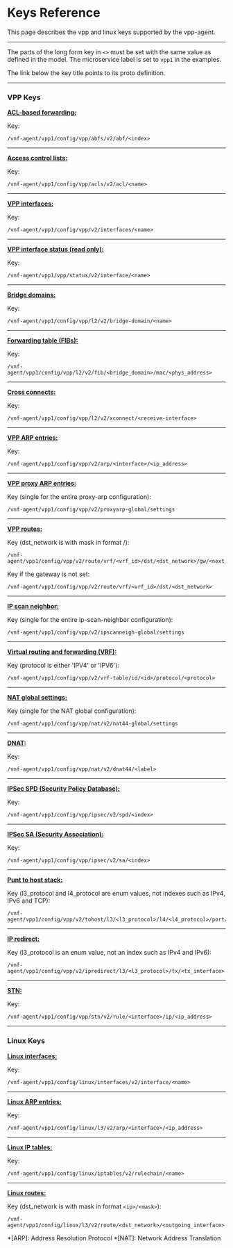 # Keys Reference

This page describes the vpp and linux keys supported by the vpp-agent.

---

The parts of the long form key in `<>` must be set with the same value as defined in the model. The microservice label is set to `vpp1` in the examples.

The link below the key title points to its proto definition.

---

### VPP Keys

**[ACL-based forwarding:][abf-proto]**

Key:
```text
/vnf-agent/vpp1/config/vpp/abfs/v2/abf/<index>
```

---

**[Access control lists:][acl-proto]**

Key:
```text
/vnf-agent/vpp1/config/vpp/acls/v2/acl/<name>
```
---


**[VPP interfaces:][interface-proto]**

Key:
```text
/vnf-agent/vpp1/config/vpp/v2/interfaces/<name>
```
---


**[VPP interface status (read only):][interface-state-proto]**

Key:
```text
/vnf-agent/vpp1/vpp/status/v2/interface/<name>
```
---


**[Bridge domains:][bridge-domain-proto]**

Key:
```text
/vnf-agent/vpp1/config/vpp/l2/v2/bridge-domain/<name>
```
---


**[Forwarding table (FIBs):][fib-proto]**

Key:
```text
/vnf-agent/vpp1/config/vpp/l2/v2/fib/<bridge_domain>/mac/<phys_address>
```
---


**[Cross connects:][xconnect-proto]**

Key:
```text
/vnf-agent/vpp1/config/vpp/l2/v2/xconnect/<receive-interface>
```
---


**[VPP ARP entries:][arp-proto]**

Key:
```text
/vnf-agent/vpp1/config/vpp/v2/arp/<interface>/<ip_address>
```
---


**[VPP proxy ARP entries:][l3-proto]**

Key (single for the entire proxy-arp configuration):
```text
/vnf-agent/vpp1/config/vpp/v2/proxyarp-global/settings
```
---


**[VPP routes:][route-proto]**

Key (dst_network is with mask in format <ip>/<mask>):
```text
/vnf-agent/vpp1/config/vpp/v2/route/vrf/<vrf_id>/dst/<dst_network>/gw/<next_hop_addr>
```

Key if the gateway is not set:
```text
/vnf-agent/vpp1/config/vpp/v2/route/vrf/<vrf_id>/dst/<dst_network>
```
---


**[IP scan neighbor:][l3-proto]**

Key (single for the entire ip-scan-neighbor configuration):
```text
/vnf-agent/vpp1/config/vpp/v2/ipscanneigh-global/settings
```
---


**[Virtual routing and forwarding (VRF):][vrf-proto]**

Key (protocol is either 'IPV4' or 'IPV6'):
```text
/vnf-agent/vpp1/config/vpp/v2/vrf-table/id/<id>/protocol/<protocol>
```
---


**[NAT global settings:][nat-proto]**

Key (single for the NAT global configuration):
```text
/vnf-agent/vpp1/config/vpp/nat/v2/nat44-global/settings
```
---


**[DNAT:][nat-proto]**

Key:
```text
/vnf-agent/vpp1/config/vpp/nat/v2/dnat44/<label>
```
---


**[IPSec SPD (Security Policy Database):][ipsec-proto]**

Key:
```text
/vnf-agent/vpp1/config/vpp/ipsec/v2/spd/<index>
```
---


**[IPSec SA (Security Association):][ipsec-proto]**

Key:
```text
/vnf-agent/vpp1/config/vpp/ipsec/v2/sa/<index>
```
---


**[Punt to host stack:][punt-proto]**

Key (l3_protocol and l4_protocol are enum values, not indexes such as IPv4, IPv6 and TCP):
```text
/vnf-agent/vpp1/config/vpp/v2/tohost/l3/<l3_protocol>/l4/<l4_protocol>/port/<port>
```
---


**[IP redirect:][punt-proto]**

Key (l3_protocol is an enum value, not an index such as IPv4 and IPv6):
```text
/vnf-agent/vpp1/config/vpp/v2/ipredirect/l3/<l3_protocol>/tx/<tx_interface>
```
---


**[STN:][stn-proto]**

Key:
```text
/vnf-agent/vpp1/config/vpp/stn/v2/rule/<interface>/ip/<ip_address>
```
---


### Linux Keys

**[Linux interfaces:][interface-proto-linux]**

Key:
```text
/vnf-agent/vpp1/config/linux/interfaces/v2/interface/<name>
```
---


**[Linux ARP entries:][arp-proto-linux]**

Key:
```text
/vnf-agent/vpp1/config/linux/l3/v2/arp/<interface>/<ip_address>
```
---


**[Linux IP tables:][iptables-proto-linux]**

Key:
```text
/vnf-agent/vpp1/config/linux/iptables/v2/rulechain/<name>
```
---


**[Linux routes:][route-proto-linux]**

Key (dst_network is with mask in format `<ip>/<mask>`):
```text
/vnf-agent/vpp1/config/linux/l3/v2/route/<dst_network>/<outgoing_interface>
```

[abf-proto]: https://github.com/ligato/vpp-agent/blob/master/proto/ligato/vpp/abf/abf.proto
[acl-proto]: https://github.com/ligato/vpp-agent/blob/master/proto/ligato/vpp/acl/acl.proto
[arp-proto]: https://github.com/ligato/vpp-agent/blob/master/proto/ligato/vpp/l3/arp.proto
[arp-proto-linux]: https://github.com/ligato/vpp-agent/blob/master/proto/ligato/linux/l3/arp.proto
[bridge-domain-proto]: https://github.com/ligato/vpp-agent/blob/master/proto/ligato/vpp/l2/bridge_domain.proto
[fib-proto]: https://github.com/ligato/vpp-agent/blob/master/proto/ligato/vpp/l2/fib.proto
[interface-proto]: https://github.com/ligato/vpp-agent/blob/master/proto/ligato/vpp/interfaces/interface.proto
[interface-proto-linux]: https://github.com/ligato/vpp-agent/blob/master/proto/ligato/linux/interfaces/interface.proto
[interface-state-proto]: https://github.com/ligato/vpp-agent/blob/master/proto/ligato/vpp/interfaces/state.proto
[ipsec-proto]: https://github.com/ligato/vpp-agent/blob/master/proto/ligato/vpp/ipsec/ipsec.proto
[iptables-proto-linux]: https://github.com/ligato/vpp-agent/blob/master/proto/ligato/linux/iptables/iptables.proto
[l3-proto]: https://github.com/ligato/vpp-agent/blob/master/proto/ligato/vpp/l3/l3.proto
[nat-proto]: https://github.com/ligato/vpp-agent/blob/master/proto/ligato/vpp/nat/nat.proto
[punt-proto]: https://github.com/ligato/vpp-agent/blob/master/proto/ligato/vpp/punt/punt.proto
[route-proto]: https://github.com/ligato/vpp-agent/blob/master/proto/ligato/vpp/l3/route.proto
[route-proto-linux]: https://github.com/ligato/vpp-agent/blob/master/proto/ligato/linux/l3/route.proto
[stn-proto]: https://github.com/ligato/vpp-agent/blob/master/proto/ligato/vpp/stn/stn.proto
[vrf-proto]: https://github.com/ligato/vpp-agent/blob/master/proto/ligato/vpp/l3/vrf.proto
[xconnect-proto]: https://github.com/ligato/vpp-agent/blob/master/proto/ligato/vpp/l2/xconnect.proto

*[ARP]: Address Resolution Protocol
*[NAT]: Network Address Translation

